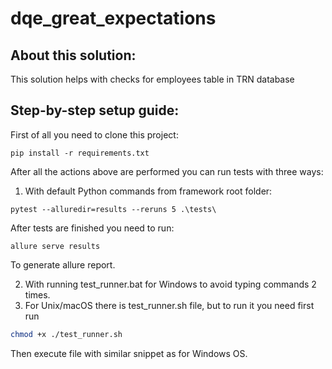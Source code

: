 # dqe_great_expectations

## About this solution:
This solution helps with checks for employees table in TRN database

## Step-by-step setup guide:
First of all you need to clone this project:
```
pip install -r requirements.txt
```

After all the actions above are performed you can run tests with three ways:
1) With default Python commands from framework root folder: 
```
pytest --alluredir=results --reruns 5 .\tests\   
```
After tests are finished you need to run:
```
allure serve results 
```
To generate allure report.

2) With running test_runner.bat for Windows to avoid typing commands 2 times.
3) For Unix/macOS there is test_runner.sh file, but to run it you need first run
```bash
chmod +x ./test_runner.sh
```
Then execute file with similar snippet as for Windows OS.
